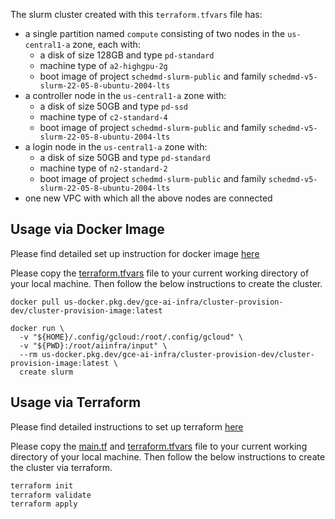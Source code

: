 The slurm cluster created with this `terraform.tfvars` file has:
- a single partition named `compute` consisting of two nodes in the `us-central1-a` zone, each with:
  - a disk of size 128GB and type `pd-standard`
  - machine type of `a2-highgpu-2g`
  - boot image of project `schedmd-slurm-public` and family `schedmd-v5-slurm-22-05-8-ubuntu-2004-lts`
- a controller node in the `us-central1-a` zone with:
  - a disk of size 50GB and type `pd-ssd`
  - machine type of `c2-standard-4`
  - boot image of project `schedmd-slurm-public` and family `schedmd-v5-slurm-22-05-8-ubuntu-2004-lts`
- a login node in the `us-central1-a` zone with:
  - a disk of size 50GB and type `pd-standard`
  - machine type of `n2-standard-2`
  - boot image of project `schedmd-slurm-public` and family `schedmd-v5-slurm-22-05-8-ubuntu-2004-lts`
- one new VPC with which all the above nodes are connected

## Usage via Docker Image
Please find detailed set up instruction for docker image
[here](../../../README.md#usage-via-docker-image)

Please copy the [terraform.tfvars](./terraform.tfvars) file to your current working
directory of your local machine. Then follow the below instructions to create the cluster.

```docker
docker pull us-docker.pkg.dev/gce-ai-infra/cluster-provision-dev/cluster-provision-image:latest

docker run \
  -v "${HOME}/.config/gcloud:/root/.config/gcloud" \
  -v "${PWD}:/root/aiinfra/input" \
  --rm us-docker.pkg.dev/gce-ai-infra/cluster-provision-dev/cluster-provision-image:latest \
  create slurm
```

## Usage via Terraform
Please find detailed instructions to set up terraform
[here](../../../README.md#usage-via-terraform)

Please copy the [main.tf](./main.tf) and [terraform.tfvars](./terraform.tfvars) file to your current working
directory of your local machine. Then follow the below instructions to create the cluster
via terraform.

```cmd
terraform init
terraform validate
terraform apply
```
